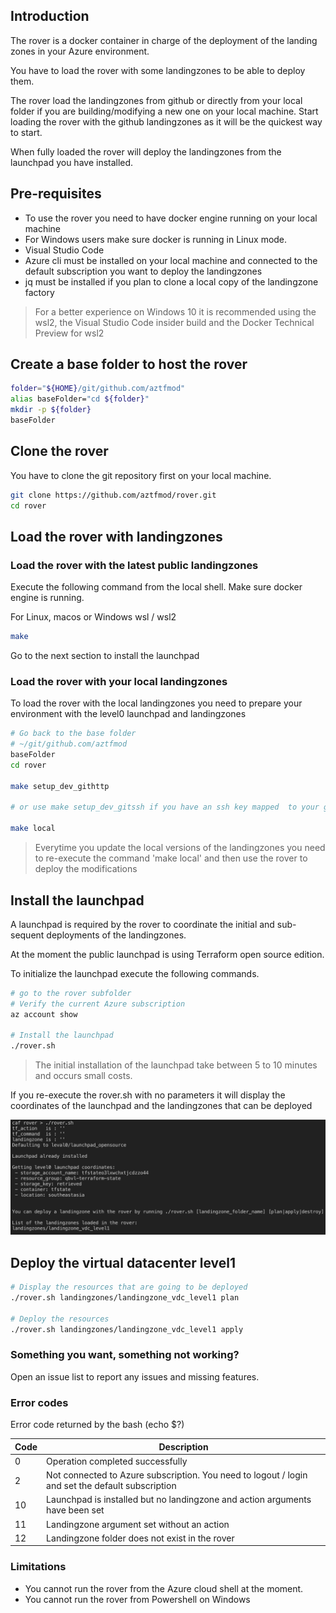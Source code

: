 ## Introduction
The rover is a docker container in charge of the deployment of the landing zones in your Azure environment.

You have to load the rover with some landingzones to be able to deploy them.

The rover load the landingzones from github or directly from your local folder if you are building/modifying a new one on your local machine. Start loading the rover with the github landingzones as it will be the quickest way to start.

When fully loaded the rover will deploy the landingzones from the launchpad you have installed. 

## Pre-requisites
* To use the rover you need to have docker engine running on your local machine
* For Windows users make sure docker is running in Linux mode.
* Visual Studio Code
* Azure cli must be installed on your local machine and connected to the default subscription you want to deploy the landingzones
* jq must be installed if you plan to clone a local copy of the landingzone factory

> For a better experience on Windows 10 it is recommended using the wsl2, the Visual Studio Code insider build and the Docker Technical Preview for wsl2

## Create a base folder to host the rover

```bash
folder="${HOME}/git/github.com/aztfmod"
alias baseFolder="cd ${folder}"
mkdir -p ${folder}
baseFolder
```

## Clone the rover

You have to clone the git repository first on your local machine.

```bash
git clone https://github.com/aztfmod/rover.git
cd rover
```

## Load the rover with landingzones

### Load the rover with the latest public landingzones

Execute the following command from the local shell. Make sure docker engine is running.

For Linux, macos or Windows wsl / wsl2
```bash
make
```
Go to the next section to install the launchpad

### Load the rover with your local landingzones

To load the rover with the local landingzones you need to prepare your environment with the level0 launchpad and landingzones 
```bash
# Go back to the base folder
# ~/git/github.com/aztfmod
baseFolder
cd rover

make setup_dev_githttp

# or use make setup_dev_gitssh if you have an ssh key mapped  to your github account

make local
```

> Everytime you update the local versions of the landingzones you need to re-execute the command 'make local' and then use the rover to deploy the modifications

## Install the launchpad
A launchpad is required by the rover to coordinate the initial and sub-sequent deployments of the landingzones.

At the moment the public launchpad is using Terraform open source edition.

To initialize the launchpad execute the following commands.

```bash
# go to the rover subfolder
# Verify the current Azure subscription
az account show

# Install the launchpad
./rover.sh
```
> The initial installation of the launchpad take between 5 to 10 minutes and occurs small costs.

If you re-execute the rover.sh with no parameters it will display the coordinates of the launchpad and the landingzones that can be deployed

![install_launchpad](/images/install_launchpad.png)

## Deploy the virtual datacenter level1
```bash
# Display the resources that are going to be deployed
./rover.sh landingzones/landingzone_vdc_level1 plan

# Deploy the resources
./rover.sh landingzones/landingzone_vdc_level1 apply

```

### Something you want, something not working?
Open an issue list to report any issues and missing features.

### Error codes
Error code returned by the bash (echo $?)

| Code | Description | 
|--- |--- |
| 0 | Operation completed successfully 
|2 | Not connected to Azure subscription. You need to logout / login and set the default subscription 
|10 | Launchpad is installed but no landingzone and action arguments have been set 
|11 | Landingzone argument set without an action 
|12 | Landingzone folder does not exist in the rover 

### Limitations

* You cannot run the rover from the Azure cloud shell at the moment.
* You cannot run the rover from Powershell on Windows
